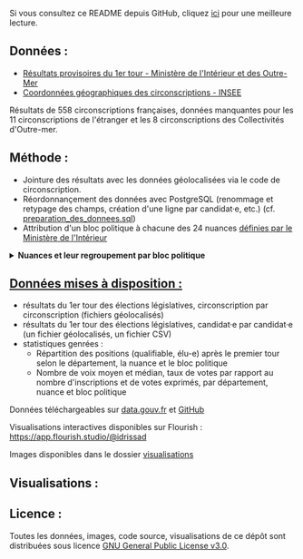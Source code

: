 Si vous consultez ce README depuis GitHub, cliquez [ici](https://idrissad.github.io/legislatives_2024/) pour une meilleure lecture.

## Données :

- [Résultats provisoires du 1er tour - Ministère de l'Intérieur et des Outre-Mer](https://www.data.gouv.fr/fr/datasets/elections-legislatives-des-30-juin-et-7-juillet-2024-resultats-provisoires-du-1er-tour/)
- [Coordonnées géographiques des circonscriptions - INSEE](https://www.insee.fr/fr/statistiques/6441661?sommaire=6436478)

Résultats de 558 circonscriptions françaises, données manquantes pour les 11 circonscriptions de l'étranger et les 8 circonscriptions des Collectivités d'Outre-mer.

## Méthode :

- Jointure des résultats avec les données géolocalisées via le code de circonscription.
- Réordonnançement des données avec PostgreSQL (renommage et retypage des champs, création d'une ligne par candidat·e, etc.) (cf. [preparation_des_donnees.sql](https://github.com/IdrissaD/legislatives_2024/requetes_sql/))
- Attribution d'un bloc politique à chacune des 24 nuances [définies par le Ministère de l'Intérieur](https://www.resultats-elections.interieur.gouv.fr/legislatives2024/referentiel.html)

<details>
  <summary><b>Nuances et leur regroupement par bloc politique</b></summary>
  
  <table><thead><tr><th>Nuance définie par le Ministère de l'Intérieur et de l'Outre-mer</th><th>Bloc politique de rattachement défini subjectivement par mes soins</th></tr></thead><tbody><tr><td>EXG</td><td>extrême-gauche</td></tr><tr><td>UG</td><td>gauche</td></tr><tr><td>FI</td><td>gauche</td></tr><tr><td>ECO</td><td>gauche</td></tr><tr><td>SOC</td><td>gauche</td></tr><tr><td>DVG</td><td>gauche</td></tr><tr><td>COM</td><td>gauche</td></tr><tr><td>VEC</td><td>gauche</td></tr><tr><td>RDG</td><td>gauche</td></tr><tr><td>REN</td><td>centre</td></tr><tr><td>ENS</td><td>centre</td></tr><tr><td>MDM</td><td>centre</td></tr><tr><td>HOR</td><td>centre</td></tr><tr><td>DVC</td><td>centre</td></tr><tr><td>UDI</td><td>centre</td></tr><tr><td>LR</td><td>droite</td></tr><tr><td>DVD</td><td>droite</td></tr><tr><td>DSV</td><td>extrême-droite</td></tr><tr><td>RN</td><td>extrême-droite</td></tr><tr><td>REC</td><td>extrême-droite</td></tr><tr><td>UXD</td><td>extrême-droite</td></tr>
<tr><td>EXD</td><td>extrême-droite</td></tr><tr><td>DIV</td><td>divers</td></tr><tr><td>REG</td><td>divers</td></tr></tbody></table>  
</details>

## [Données mises à disposition :](donnees_produites/)

- résultats du 1er tour des élections législatives, circonscription par circonscription (fichiers géolocalisés)
- résultats du 1er tour des élections législatives, candidat·e par candidat·e (un fichier géolocalisés, un fichier CSV)
- statistiques genrées :
  - Répartition des positions (qualifiable, élu-e) après le premier tour selon le département, la nuance et le bloc politique
  - Nombre de voix moyen et médian, taux de votes par rapport au nombre d'inscriptions et de votes exprimés, par département, nuance et bloc politique

Données téléchargeables sur [data.gouv.fr](https://www.data.gouv.fr/fr/datasets/resultats-provisoires-des-elections-legislatives-francaises-2024-donnees-geolocalisees/) et [GitHub](https://github.com/IdrissaD/legislatives_2024)

Visualisations interactives disponibles sur Flourish : https://app.flourish.studio/@idrissad

Images disponibles dans le dossier [visualisations](https://github.com/IdrissaD/legislatives_2024/tree/main/visualisations)

## Visualisations :

<div class="flourish-embed flourish-chart" data-src="visualisation/18623753"><script src="https://public.flourish.studio/resources/embed.js"></script></div>

<div class="flourish-embed flourish-chart" data-src="visualisation/18624186"><script src="https://public.flourish.studio/resources/embed.js"></script></div>

## Licence :

Toutes les données, images, code source, visualisations de ce dépôt sont distribuées sous licence [GNU General Public License v3.0](https://github.com/IdrissaD/legislatives_2024/blob/main/LICENSE).

